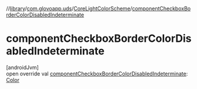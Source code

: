//[library](../../../index.md)/[com.glovoapp.uds](../index.md)/[CoreLightColorScheme](index.md)/[componentCheckboxBorderColorDisabledIndeterminate](component-checkbox-border-color-disabled-indeterminate.md)

# componentCheckboxBorderColorDisabledIndeterminate

[androidJvm]\
open override val [componentCheckboxBorderColorDisabledIndeterminate](component-checkbox-border-color-disabled-indeterminate.md): [Color](https://developer.android.com/reference/kotlin/androidx/compose/ui/graphics/Color.html)
